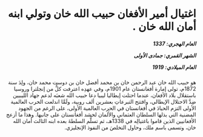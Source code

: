 <h1 dir="rtl">اغتيال أمير الأفغان حبيب الله خان وتولي ابنه أمان الله خان .</h1>

<h5 dir="rtl">العام الهجري:  1337

الشهر القمري: جمادى الأولى

العام الميلادي: 1919</h5>

<p dir="rtl">هو حبيب الله خان عبد الرحمن خان بن محمد أفضل خان بن دوست محمد خان، ولِدَ سنة 1872م، تولى إمارة أفغانستان عام 1901م، وفي عهدِه اعترفت كلٌّ من إنجلترا وروسيا باستقلال بلاد الأفغان، عندما احتلت إيطاليا ليبيا دعا حبيب الله شعبَه لدعم جهاد الليبيين ضِدَّ الاحتلال الإيطالي، وافتتح التبرعاتِ بعشرين ألف روبية، ولَمَّا اندلعت الحرب العالمية الأولى التزم الحيادَ في أفغانستان في الحرب العالمية الأولى، على الرغم من الجهود المضنية التي بذلها السلطان العثماني والألمان لحشد أفغانستان على جانبها. وهذا ما أزعج الأفغانيين الذين قاموا باغتيالِه في 1338هـ، ثم تسلَّم السلطةَ بعده ابنه الثالث أمان الله خان، وتسمى باسم ملك، وحاول التخلصَ من النفوذ الإنجليزي.</p></br>
